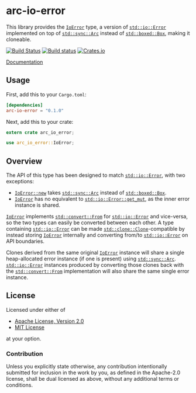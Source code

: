 # arc-io-error

This library provides the [`IoError`](https://docs.rs/arc-io-error/0.1.0) type, a
version of
[`std::io::Error`](https://doc.rust-lang.org/std/io/struct.Error.html)
implemented on top of
[`std::sync::Arc`](https://doc.rust-lang.org/std/sync/struct.Arc.html) instead
of [`std::boxed::Box`](https://doc.rust-lang.org/std/boxed/struct.Box.html),
making it cloneable.

[![Build Status](https://travis-ci.org/spinda/arc-io-error.svg?branch=master)](https://travis-ci.org/spinda/arc-io-error)
[![Build status](https://ci.appveyor.com/api/projects/status/TODO?svg=true)](https://ci.appveyor.com/project/spinda/arc-io-error)
[![Crates.io](https://img.shields.io/crates/v/arc-io-error.svg?maxAge=2592000)](https://crates.io/crates/arc-io-error)

[Documentation](https://docs.rs/arc-io-error/0.1.0)

## Usage

First, add this to your `Cargo.toml`:

```toml
[dependencies]
arc-io-error = "0.1.0"
```

Next, add this to your crate:

```rust
extern crate arc_io_error;

use arc_io_error::IoError;
```

## Overview

The API of this type has been designed to match
[`std::io::Error`](https://doc.rust-lang.org/std/io/struct.Error.html), with two
exceptions:

- [`IoError::new`](https://docs.rs/arc-io-error/0.1.0/struct.IoError.html#method.new)
  takes [`std::sync::Arc`](https://doc.rust-lang.org/std/sync/struct.Arc.html)
  instead of
  [`std::boxed::Box`](https://doc.rust-lang.org/std/boxed/struct.Box.html).
- [`IoError`](https://docs.rs/arc-io-error/0.1.0/struct.IoError.html) has no
  equivalent to
  [`std::io::Error::get_mut`](https://doc.rust-lang.org/std/io/struct.Error.html#method.get_mut),
  as the inner error instance is shared.

[`IoError`](https://docs.rs/arc-io-error/0.1.0/struct.IoError.html) implements
[`std::convert::From`](https://doc.rust-lang.org/std/convert/trait.From.html)
for [`std::io::Error`](https://doc.rust-lang.org/std/io/struct.Error.html)
and vice-versa, so the two types can easily be converted between each other.
A type containing
[`std::io::Error`](https://doc.rust-lang.org/std/io/struct.Error.html) can
be made
[`std::clone::Clone`](https://doc.rust-lang.org/std/clone/trait.Clone.html)-compatible
by instead storing
[`IoError`](https://docs.rs/arc-io-error/0.1.0/struct.IoError.html) internally
and converting from/to
[`std::io::Error`](https://doc.rust-lang.org/std/io/struct.Error.html) on API
boundaries.

Clones derived from the same original
[`IoError`](https://docs.rs/arc-io-error/0.1.0/struct.IoError.html)
instance will share a single heap-allocated error instance (if one is
present) using
[`std::sync::Arc`](https://doc.rust-lang.org/std/sync/struct.Arc.html).
[`std::io::Error`](https://doc.rust-lang.org/std/io/struct.Error.html)
instances produced by converting those clones back with the
[`std::convert::From`](https://doc.rust-lang.org/std/convert/trait.From.html)
implementation will also share the same single error instance.

## License

Licensed under either of

 * [Apache License, Version 2.0](/LICENSE-APACHE)
 * [MIT License](/LICENSE-MIT)

at your option.

### Contribution

Unless you explicitly state otherwise, any contribution intentionally
submitted for inclusion in the work by you, as defined in the Apache-2.0
license, shall be dual licensed as above, without any additional terms or
conditions.
